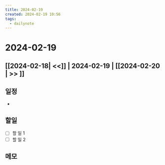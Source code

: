 ```yaml
---
title: 2024-02-19
created: 2024-02-19 10:56
tags:
  - dailynote
---
```

# 2024-02-19
## [[2024-02-18| <<]] | 2024-02-19 | [[2024-02-20 | >> ]]
## 일정
- 

## 할일
- [ ] 할 일 1
- [ ] 할 일 2

## 메모
